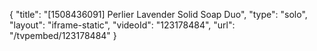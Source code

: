 {
    "title": "[1508436091] Perlier Lavender Solid Soap Duo",
    "type": "solo",
    "layout": "iframe-static",
    "videoId": "123178484",
    "url": "\/tvpembed\/123178484"
}